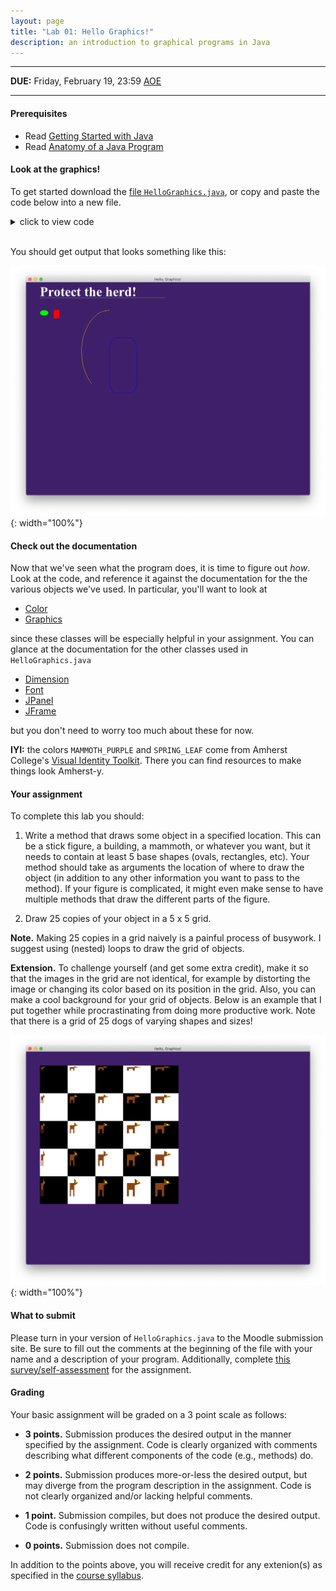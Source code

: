 ```yaml
---
layout: page
title: "Lab 01: Hello Graphics!"
description: an introduction to graphical programs in Java
---
```


----------

**DUE:** Friday, February 19, 23:59 [AOE](https://time.is/Anywhere_on_Earth)

----------
#### Prerequisites

-  Read [Getting Started with Java](/teaching/2021s-cosc-112/notes/getting-started-java/)
- Read [Anatomy of a Java Program](/teaching/2021s-cosc-112/notes/anatomy-of-java-program/)	
    

#### Look at the graphics!

To get started download the [file `HelloGraphics.java`](/assets/java/2021s-cosc-112/lab01-hello-graphics/HelloGraphics.java), or copy and paste the code below into a new file.

<details markdown=1>
<summary>click to view code</summary>

```java

    import java.awt.Color;
    import java.awt.Font;
    import java.awt.Graphics;
    import java.awt.Dimension;
    import javax.swing.JPanel;
    import javax.swing.JFrame;
    
    public class HelloGraphics extends JPanel{
        public static final int BOX_WIDTH = 1024;
        public static final int BOX_HEIGHT = 768;
        public static final Color MAMMOTH_PURPLE = new Color(63, 31, 105);
        public static final Color SPRING_LEAF = new Color(91, 161, 81);
    
        public HelloGraphics(){
            this.setPreferredSize(new Dimension(BOX_WIDTH, BOX_HEIGHT));
        }
    
        //Your code here, if you want to define additional methods.
    
        @Override
        public void paintComponent(Graphics g) {
            super.paintComponent(g);
            //Your code here: feel free to remove what is below
            
            g.setColor(MAMMOTH_PURPLE);
            g.fillRect(0, 0, BOX_WIDTH, BOX_HEIGHT);
    
            g.setColor(Color.WHITE);
            g.setFont(new Font("Times New Roman", Font.BOLD, 48));
            g.drawString("Protect the herd!", 50, 50);
    
            g.setColor(SPRING_LEAF);
            g.drawLine(50, 55, 500, 55);
    
            g.setColor(Color.GREEN);
            g.fillOval(50, 100, 30, 20);
    
            g.setColor(Color.RED);
            g.fillRect(100, 100, 20, 30);
    
            g.setColor(Color.BLUE);
            g.drawRoundRect(300, 200, 100, 200, 50, 100);
    
            g.setColor(Color.ORANGE);
            g.drawArc(200, 100, 200, 300, 90, 140);
        }
        
        public static void main(String args[]){
            JFrame frame = new JFrame("Hello, Graphics!");
            frame.setDefaultCloseOperation(JFrame.EXIT_ON_CLOSE);
            frame.setContentPane(new HelloGraphics());
            frame.pack();
            frame.setVisible(true);
        }
    }
```
</details>
<br/>

You should get output that looks something like this:

![](/assets/img/2021s-cosc-112/lab01-hello-graphics/hello-graphics.png){: width="100%"} 

#### Check out the documentation

Now that we've seen what the program does, it is time to figure out *how*. Look at the code, and reference it against the documentation for the the various objects we've used. In particular, you'll want to look at

- [Color](https://docs.oracle.com/javase/8/docs/api/java/awt/Color.html)
- [Graphics](https://docs.oracle.com/javase/8/docs/api/java/awt/Graphics.html)

since these classes will be especially helpful in your assignment. You can glance at the documentation for the other classes used in `HelloGraphics.java`

- [Dimension](https://docs.oracle.com/javase/8/docs/api/java/awt/Dimension.html)
- [Font](https://docs.oracle.com/javase/8/docs/api/java/awt/Font.html)
- [JPanel](https://docs.oracle.com/javase/8/docs/api/javax/swing/JPanel.html)
- [JFrame](https://docs.oracle.com/javase/8/docs/api/javax/swing/JFrame.html)

but you don't need to worry too much about these for now.

**IYI:** the colors `MAMMOTH_PURPLE` and `SPRING_LEAF` come from Amherst College's [Visual Identity Toolkit](https://www.amherst.edu/news/communications/visual-identity-toolkit). There you can find resources to make things look Amherst-y.

#### Your assignment

To complete this lab you should:

1. Write a method that draws some object in a specified location. This can be a stick figure, a building, a mammoth, or whatever you want, but it needs to contain at least 5 base shapes (ovals, rectangles, etc). Your method should take as arguments the location of where to draw the object (in addition to any other information you want to pass to the method). If your figure is complicated, it might even make sense to have multiple methods that draw the different parts of the figure.

2. Draw 25 copies of your object in a 5 x 5 grid. 

**Note.** Making 25 copies in a grid naively is a painful process of busywork. I suggest using (nested) loops to draw the grid of objects.

**Extension.** To challenge yourself (and get some extra credit), make it so that the images in the grid are not identical, for example by distorting the image or changing its color based on its position in the grid. Also, you can make a cool background for your grid of objects. Below is an example that I put together while procrastinating from doing more productive work. Note that there is a grid of 25 dogs of varying shapes and sizes! 

![](/assets/img/2021s-cosc-112/lab01-hello-graphics/dog-grid.png){: width="100%"} 

#### What to submit

Please turn in your version of `HelloGraphics.java` to the Moodle submission site. Be sure to fill out the comments at the beginning of the file with your name and a description of your program. Additionally, complete [this survey/self-assessment](https://forms.gle/RNa2DSy6iYKpPgJ56) for the assignment.

#### Grading

Your basic assignment will be graded on a 3 point scale as follows:

- **3 points.** Submission produces the desired output in the manner specified by the assignment. Code is clearly organized with comments describing what different components of the code (e.g., methods) do.

- **2 points.** Submission produces more-or-less the desired output, but may diverge from the program description in the assignment. Code is not clearly organized and/or lacking helpful comments.

- **1 point.** Submission compiles, but does not produce the desired output. Code is confusingly written without useful comments.

- **0 points.** Submission does not compile. 

In addition to the points above, you will receive credit for any extenion(s) as specified in the [course syllabus](/teaching/2021s-cosc-112/syllabus/#extension-portfolio).


